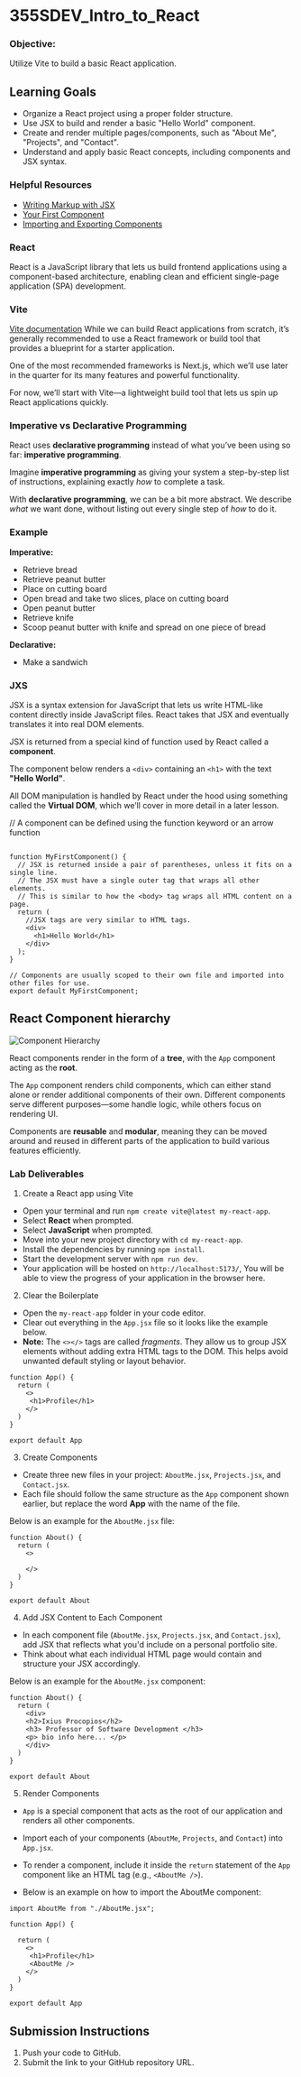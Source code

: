 # 355SDEV_Intro_to_React

### Objective:

Utilize Vite to build a basic React application.

## Learning Goals

- Organize a React project using a proper folder structure.
- Use JSX to build and render a basic "Hello World" component.
- Create and render multiple pages/components, such as "About Me", "Projects", and "Contact".
- Understand and apply basic React concepts, including components and JSX syntax.

### Helpful Resources

- [Writing Markup with JSX](https://react.dev/learn/writing-markup-with-jsx)
- [Your First Component](https://react.dev/learn/your-first-component)
- [Importing and Exporting Components](https://react.dev/learn/importing-and-exporting-components)

### React

React is a JavaScript library that lets us build frontend applications using a component-based architecture, enabling clean and efficient single-page application (SPA) development.

### Vite

[Vite documentation](https://vite.dev/guide/)
While we can build React applications from scratch, it’s generally recommended to use a React framework or build tool that provides a blueprint for a starter application.

One of the most recommended frameworks is Next.js, which we’ll use later in the quarter for its many features and powerful functionality.

For now, we’ll start with Vite—a lightweight build tool that lets us spin up React applications quickly.

### Imperative vs Declarative Programming

React uses **declarative programming** instead of what you’ve been using so far: **imperative programming**.

Imagine **imperative programming** as giving your system a step-by-step list of instructions, explaining exactly _how_ to complete a task.

With **declarative programming**, we can be a bit more abstract. We describe _what_ we want done, without listing out every single step of _how_ to do it.

### Example

**Imperative:**

- Retrieve bread
- Retrieve peanut butter
- Place on cutting board
- Open bread and take two slices, place on cutting board
- Open peanut butter
- Retrieve knife
- Scoop peanut butter with knife and spread on one piece of bread

**Declarative:**

- Make a sandwich

### JXS

JSX is a syntax extension for JavaScript that lets us write HTML-like content directly inside JavaScript files. React takes that JSX and eventually translates it into real DOM elements.

JSX is returned from a special kind of function used by React called a **component**.

The component below renders a `<div>` containing an `<h1>` with the text **"Hello World"**.

All DOM manipulation is handled by React under the hood using something called the **Virtual DOM**, which we’ll cover in more detail in a later lesson.

// A component can be defined using the function keyword or an arrow function

```

function MyFirstComponent() {
  // JSX is returned inside a pair of parentheses, unless it fits on a single line.
  // The JSX must have a single outer tag that wraps all other elements.
  // This is similar to how the <body> tag wraps all HTML content on a page.
  return (
    //JSX tags are very similar to HTML tags.
    <div>
      <h1>Hello World</h1>
    </div>
  );
}

// Components are usually scoped to their own file and imported into other files for use.
export default MyFirstComponent;

```

## React Component hierarchy

![Component Hierarchy](./assets/components1.png)

React components render in the form of a **tree**, with the `App` component acting as the **root**.

The `App` component renders child components, which can either stand alone or render additional components of their own. Different components serve different purposes—some handle logic, while others focus on rendering UI.

Components are **reusable** and **modular**, meaning they can be moved around and reused in different parts of the application to build various features efficiently.

### Lab Deliverables

1. Create a React app using Vite

- Open your terminal and run `npm create vite@latest my-react-app`.
- Select **React** when prompted.
- Select **JavaScript** when prompted.
- Move into your new project directory with `cd my-react-app`.
- Install the dependencies by running `npm install`.
- Start the development server with `npm run dev`.
- Your application will be hosted on `http://localhost:5173/`, You will be able to view the progress of your application in the browser here.

2. Clear the Boilerplate

- Open the `my-react-app` folder in your code editor.
- Clear out everything in the `App.jsx` file so it looks like the example below.
- **Note:** The `<></>` tags are called _fragments_. They allow us to group JSX elements without adding extra HTML tags to the DOM. This helps avoid unwanted default styling or layout behavior.

```
function App() {
  return (
    <>
     <h1>Profile</h1>
    </>
  )
}

export default App

```

3. Create Components

- Create three new files in your project: `AboutMe.jsx`, `Projects.jsx`, and `Contact.jsx`.
- Each file should follow the same structure as the `App` component shown earlier, but replace the word **App** with the name of the file.

Below is an example for the `AboutMe.jsx` file:

```
function About() {
  return (
    <>

    </>
  )
}

export default About

```

4. Add JSX Content to Each Component

- In each component file (`AboutMe.jsx`, `Projects.jsx`, and `Contact.jsx`), add JSX that reflects what you'd include on a personal portfolio site.
- Think about what each individual HTML page would contain and structure your JSX accordingly.

Below is an example for the `AboutMe.jsx` component:

```
function About() {
  return (
    <div>
    <h2>Ixius Procopios</h2>
    <h3> Professor of Software Development </h3>
    <p> bio info here... </p>
    </div>
  )
}

export default About

```

5. Render Components

- `App` is a special component that acts as the root of our application and renders all other components.
- Import each of your components (`AboutMe`, `Projects`, and `Contact`) into `App.jsx`.
- To render a component, include it inside the `return` statement of the `App` component like an HTML tag (e.g., `<AboutMe />`).

- Below is an example on how to import the AboutMe component:

```
import AboutMe from "./AboutMe.jsx";

function App() {

  return (
    <>
     <h1>Profile</h1>
     <AboutMe />
    </>
  )
}

export default App

```

## Submission Instructions

1. Push your code to GitHub.
2. Submit the link to your GitHub repository URL.
